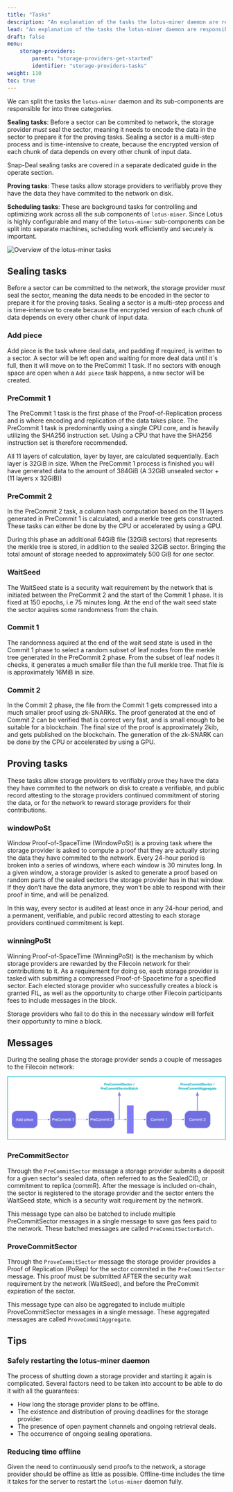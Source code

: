 ```yaml
---
title: "Tasks"
description: "An explanation of the tasks the lotus-miner daemon are responsible for"
lead: "An explanation of the tasks the lotus-miner daemon are responsible for"
draft: false
menu:
    storage-providers:
        parent: "storage-providers-get-started"
        identifier: "storage-providers-tasks"
weight: 110
toc: true
---
```


We can split the tasks the `lotus-miner` daemon and its sub-components are responsible for into three categories.

**Sealing tasks**: Before a sector can be commited to network, the storage provider *must* seal the sector, meaning it needs to encode the data in the sector to prepare it for the proving tasks. Sealing a sector is a multi-step process and is time-intensive to create, because the encrypted version of each chunk of data depends on every other chunk of input data.

Snap-Deal sealing tasks are covered in a separate dedicated guide in the operate section.

**Proving tasks**: These tasks allow storage providers to verifiably prove they have the data they have commited to the network on disk.

**Scheduling tasks**: These are background tasks for controlling and optimizing work across all the sub components of `lotus-miner`. Since Lotus is highly configurable and many of the `lotus-miner` sub-components can be split into separate machines, scheduling work efficiently and securely is important.

![Overview of the lotus-miner tasks](lotus-miner-tasks.png) 

## Sealing tasks

Before a sector can be committed to the network, the storage provider *must* seal the sector, meaning the data needs to be encoded in the sector to prepare it for the proving tasks. Sealing a sector is a multi-step process and is time-intensive to create because the encrypted version of each chunk of data depends on every other chunk of input data.

### Add piece

Add piece is the task where deal data, and padding if required, is written to a sector. A sector will be left open and waiting for more deal data until it´s full, then it will move on to the PreCommit 1 task. If no sectors with enough space are open when a `Add piece` task happens, a new sector will be created.

### PreCommit 1

The PreCommit 1 task is the first phase of the Proof-of-Replication process and is where encoding and replication of the data takes place. The PreCommit 1 task is predominantly using a single CPU core, and is heavily utilizing the SHA256 instruction set. Using a CPU that have the SHA256 instruction set is therefore recommended.

All 11 layers of calculation, layer by layer, are calculated sequentially. Each layer is 32GiB in size. When the PreCommit 1 process is finished you will have generated data to the amount of 384GiB (A 32GiB unsealed sector + (11 layers x 32GiB))

### PreCommit 2

In the PreCommit 2 task, a column hash computation based on the 11 layers generated in PreCommit 1 is calculated, and a merkle tree gets constructed. These tasks can either be done by the CPU or accelerated by using a GPU.

During this phase an additional 64GiB file (32GiB sectors) that represents the merkle tree is stored, in addition to the sealed 32GiB sector. Bringing the total amount of storage needed to approximately 500 GiB for one sector.

### WaitSeed

The WaitSeed state is a security wait requirement by the network that is initiated between the PreCommit 2 and the start of the Commit 1 phase. It is fixed at 150 epochs, i.e 75 minutes long. At the end of the wait seed state the sector aquires some randomness from the chain.

### Commit 1

The randomness aquired at the end of the wait seed state is used in the Commit 1 phase to select a random subset of leaf nodes from the merkle tree generated in the PreCommit 2 phase. From the subset of leaf nodes it checks, it generates a much smaller file than the full merkle tree. That file is is approximately 16MiB in size.

### Commit 2

In the Commit 2 phase, the file from the Commit 1 gets compressed into a much smaller proof using zk-SNARKs. The proof generated at the end of Commit 2 can be verified that is correct very fast, and is small enough to be suitable for a blockchain. The final size of the proof is approximately 2kib, and gets published on the blockchain. The generation of the zk-SNARK can be done by the CPU or accelerated by using a GPU.

## Proving tasks

These tasks allow storage providers to verifiably prove they have the data they have commited to the network on disk to create a verifiable, and public record attesting to the storage providers continued commitment of storing the data, or for the network to reward storage providers for their contributions. 

### windowPoSt

Window Proof-of-SpaceTime (WindowPoSt) is a proving task where the storage provider is asked to compute a proof that they are actually storing the data they have commited to the network. Every 24-hour period is broken into a series of windows, where each window is 30 minutes long. In a given window, a storage provider is asked to generate a proof based on random parts of the sealed sectors the storage provider has in that window. If they don’t have the data anymore, they won’t be able to respond with their proof in time, and will be penalized.

In this way, every sector is audited at least once in any 24-hour period, and a permanent, verifiable, and public record attesting to each storage providers continued commitment is kept.

### winningPoSt

Winning Proof-of-SpaceTime (WinningPoSt) is the mechanism by which storage providers are rewarded by the Filecoin network for their contributions to it. As a requirement for doing so, each storage provider is tasked with submitting a compressed Proof-of-Spacetime for a specified sector. Each elected storage provider who successfully creates a block is granted FIL, as well as the opportunity to charge other Filecoin participants fees to include messages in the block.

Storage providers who fail to do this in the necessary window will forfeit their opportunity to mine a block.

## Messages

During the sealing phase the storage provider sends a couple of messages to the Filecoin network:

![Overview of sealing messages](sealing-messages.png) 

### PreCommitSector

Through the `PreCommitSector` message a storage provider submits a deposit for a given sector's sealed data, often referred to as the SealedCID, or commitment to replica (commR). After the message is included on-chain, the sector is registered to the storage provider and the sector enters the WaitSeed state, which is a security wait requirement by the network.

This message type can also be batched to include multiple PreCommitSector messages in a single message to save gas fees paid to the network. These batched messages are called `PreCommitSectorBatch`.

### ProveCommitSector

Through the `ProveCommitSector` message the storage provider provides a Proof of Replication (PoRep) for the sector commited in the `PreCommitSector` message. This proof must be submitted AFTER the security wait requirement by the network (WaitSeed), and before the PreCommit expiration of the sector.

This message type can also be aggregated to include multiple ProveCommitSector messages in a single message. These aggregated messages are called `ProveCommitAggregate`.

## Tips

### Safely restarting the lotus-miner daemon

The process of shutting down a storage provider and starting it again is complicated. Several factors need to be taken into account to be able to do it with all the guarantees:

- How long the storage provider plans to be offline.
- The existence and distribution of proving deadlines for the storage provider.
- The presence of open payment channels and ongoing retrieval deals.
- The occurrence of ongoing sealing operations.

### Reducing time offline

Given the need to continuously send proofs to the network, a storage provider should be offline as little as possible. Offline-time includes the time it takes for the server to restart the `lotus-miner` daemon fully.
